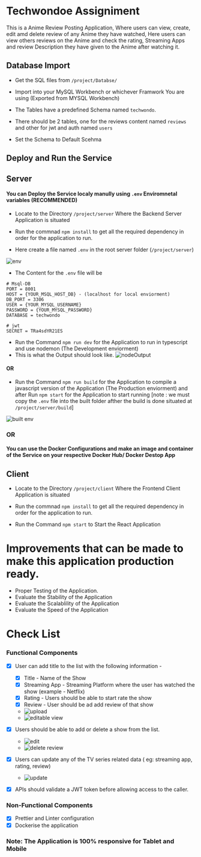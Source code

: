 # Techwondoe Assigniment

This is a Anime Review Posting Application, Where users can view, create, edit amd delete review of any Anime they have watched, Here users can view others reviews on the Anime and check the rating, Streaming Apps and review Description they have given to the Anime after watching it.

## Database Import

- Get the SQL files from `/project/Databse/` 

- Import into your MySQL Workbench or whichever Framwork You are using (Exported from MYSQL Workbench)

- The Tables have a predefined Schema named `techwondo`.

- There should be 2 tables, one for the reviews content named `reviews`  and other for jwt and auth named `users` 

- Set the Schema to Default Scehma

## Deploy and Run the Service

## Server

#### You can Deploy the Service localy manully using `.env` Enviromnetal variables (RECOMMENDED)

- Locate to the Directory `/project/server` Where the Backend Server Application is situated

- Run the commnad `npm install` to get all the required dependency in order for the application to run. 

- Here create a file named `.env` in the root server folder (`/project/server`)


![env](https://user-images.githubusercontent.com/84328880/185962545-4be96c8b-afee-4874-aa00-0f541802a8b6.PNG)

- The Content for the `.env` file will be

```
# Msql-DB
PORT = 8001
HOST = {YOUR_MSQL_HOST_DB} - (localhost for local enviorment)
DB_PORT = 3306
USER = {YOUR_MYSQL_USERNAME}
PASSWORD = {YOUR_MYSQL_PASSWORD}
DATABASE = techwondo

# jwt
SECRET = TRa4sdYR21ES
```
- Run the Command `npm run dev` for the Application to run in typescript and use nodemon (The Development enviorment)
- This is what the Output should look like.
![nodeOutput](https://user-images.githubusercontent.com/84328880/185966791-69bd1928-177b-4f5f-8e73-8aaca3f1a9d1.PNG)


#### OR

- Run the Command `npm run build` for the Application to compile a javascript version of the Application (The Production enviorment) and after Run `npm start` for the Application to start running [note : we must copy the `.env` file into the built folder afther the build is done situated at `/project/server/build`]

![built env](https://user-images.githubusercontent.com/84328880/185965580-3a96b4c3-0c85-40f2-92c3-caaa9837e320.PNG)


### OR

#### You can use the Docker Configurations and make an image and container of the Service on your respective Docker Hub/ Docker Destop App

## Client

- Locate to the Directory `/project/client` Where the Frontend Client Application is situated

- Run the commnad `npm install` to get all the required dependency in order for the application to run.

- Run the Command `npm start` to Start the React Application 

# Improvements that can be made to make this application production ready. 

   - Proper Testing of the Application.
   - Evaluate the Stability of the Application
   - Evaluate the Scalablility of the Application
   - Evaluate the Speed of the Application

# Check List

### Functional Components
- [x] User can add title to the list with the following information - 
    - [x] Title - Name of the Show
    - [x] Streaming App - Streaming Platform where the user has watched the show (example - Netflix)
    - [x] Rating - Users should be able to start rate the show
    - [x] Review - User should be ad add review of that show 
    -  ![upload](https://user-images.githubusercontent.com/84328880/185972747-f607fff2-df66-49a7-abbe-883d13914734.png)
    -  ![editable view](https://user-images.githubusercontent.com/84328880/185989502-88c4f003-4492-4c34-a864-690062479cf1.png)

- [x] Users should be able to add or delete a show from the list.
    - ![edit](https://user-images.githubusercontent.com/84328880/185971904-1d3eb1a2-1211-4a2d-92bd-4b4ae394e1bc.PNG)
    - ![delete review](https://user-images.githubusercontent.com/84328880/185971517-b1d05527-a46e-403e-9d5f-4a3e91059a44.png)

- [x] Users can update any of the TV series related data ( eg: streaming app, rating, review)
    -  ![update](https://user-images.githubusercontent.com/84328880/185972155-3cd95948-2101-4233-b644-24f28703dcdf.png)
- [x] APIs should validate a JWT token before allowing access to the caller.

### Non-Functional Components
- [x] Prettier and Linter configuration
- [x] Dockerise the application

### Note:  The Application is 100% responsive for Tablet and Mobile
